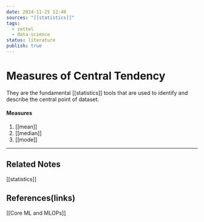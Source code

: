 ```yaml
---
date: 2024-11-25 12:40
sources: "[[statistics]]"
tags:
  - zettel
  - data-science
status: literature
publish: true
---
```

# Measures of Central Tendency

They are the fundamental [[statistics]] tools that are used to identify and describe the central point of dataset.

#### Measures
1. [[mean]]
2. [[median]]
3. [[mode]]

---
## Related Notes
[[statistics]]

## References(links)
[[Core ML and MLOPs]]